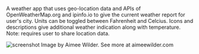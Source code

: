A weather app that uses geo-location data and APIs of OpenWeatherMap.org and ipinfo.io to give 
the current weather report for user's city.  Units can be toggled between Fahrenheit and Celcius.
Icons and descriptions give additional weather indication along with temperature. Note: requires
user to share location data.



![screenshot](https://cloud.githubusercontent.com/assets/12720744/13688432/c1ca223e-e6d6-11e5-816e-f2850c741024.png)
Image by Aimee Wilder. See more at aimeewilder.com
 

